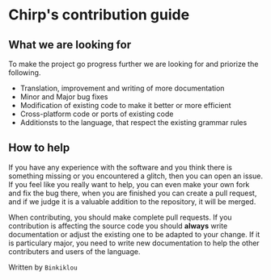 # Chirp's contribution guide

## What we are looking for

To make the project go progress further we are looking for and priorize the following.

* Translation, improvement and writing of more documentation
* Minor and Major bug fixes
* Modification of existing code to make it better or more efficient
* Cross-platform code or ports of existing code
* Additionsts to the language, that respect the existing grammar rules

## How to help

If you have any experience with the software and you think there is something missing or you encountered a glitch, then you can open an
issue. If you feel like you really want to help, you can even make your own fork and fix the bug there, when you are finished you can
create a pull request, and if we judge it is a valuable addition to the repository, it will be merged.

When contributing, you should make complete pull requests. If you contribution is affecting the source code you should **always** write
documentation or adjust the existing one to be adapted to your change. If it is particulary major, you need to write new documentation
to help the other contributers and users of the language.

Written by ``Binkiklou``

